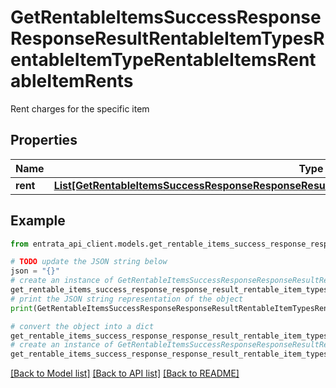 # GetRentableItemsSuccessResponseResponseResultRentableItemTypesRentableItemTypeRentableItemsRentableItemRents

Rent charges for the specific item

## Properties

Name | Type | Description | Notes
------------ | ------------- | ------------- | -------------
**rent** | [**List[GetRentableItemsSuccessResponseResponseResultRentableItemTypesRentableItemTypeRentsRent]**](GetRentableItemsSuccessResponseResponseResultRentableItemTypesRentableItemTypeRentsRent.md) |  | 

## Example

```python
from entrata_api_client.models.get_rentable_items_success_response_response_result_rentable_item_types_rentable_item_type_rentable_items_rentable_item_rents import GetRentableItemsSuccessResponseResponseResultRentableItemTypesRentableItemTypeRentableItemsRentableItemRents

# TODO update the JSON string below
json = "{}"
# create an instance of GetRentableItemsSuccessResponseResponseResultRentableItemTypesRentableItemTypeRentableItemsRentableItemRents from a JSON string
get_rentable_items_success_response_response_result_rentable_item_types_rentable_item_type_rentable_items_rentable_item_rents_instance = GetRentableItemsSuccessResponseResponseResultRentableItemTypesRentableItemTypeRentableItemsRentableItemRents.from_json(json)
# print the JSON string representation of the object
print(GetRentableItemsSuccessResponseResponseResultRentableItemTypesRentableItemTypeRentableItemsRentableItemRents.to_json())

# convert the object into a dict
get_rentable_items_success_response_response_result_rentable_item_types_rentable_item_type_rentable_items_rentable_item_rents_dict = get_rentable_items_success_response_response_result_rentable_item_types_rentable_item_type_rentable_items_rentable_item_rents_instance.to_dict()
# create an instance of GetRentableItemsSuccessResponseResponseResultRentableItemTypesRentableItemTypeRentableItemsRentableItemRents from a dict
get_rentable_items_success_response_response_result_rentable_item_types_rentable_item_type_rentable_items_rentable_item_rents_from_dict = GetRentableItemsSuccessResponseResponseResultRentableItemTypesRentableItemTypeRentableItemsRentableItemRents.from_dict(get_rentable_items_success_response_response_result_rentable_item_types_rentable_item_type_rentable_items_rentable_item_rents_dict)
```
[[Back to Model list]](../README.md#documentation-for-models) [[Back to API list]](../README.md#documentation-for-api-endpoints) [[Back to README]](../README.md)


